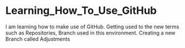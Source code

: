 # Learning_How_To_Use_GitHub
I am learning how to make use of GitHub. Getting used to the new terms such as Repositories, Branch used in this environment.
Creating a new Branch called Adjustments
